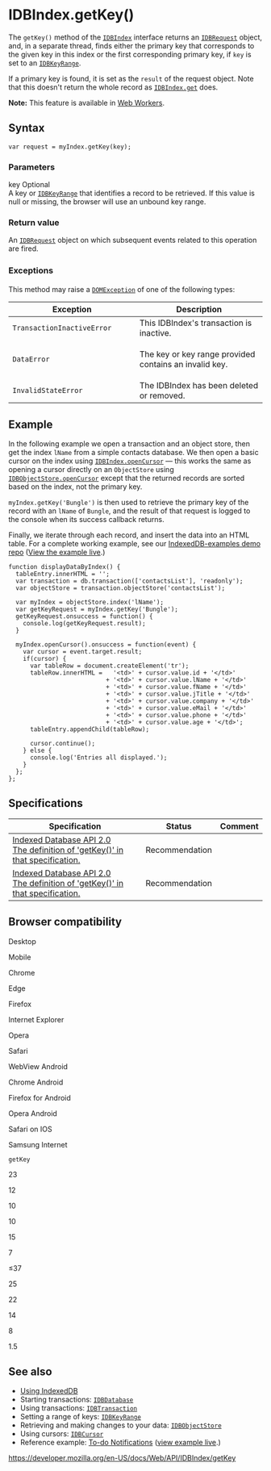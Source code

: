 IDBIndex.getKey()
=================

The `getKey()` method of the [`IDBIndex`](../idbindex) interface returns an [`IDBRequest`](../idbrequest) object, and, in a separate thread, finds either the primary key that corresponds to the given key in this index or the first corresponding primary key, if `key` is set to an [`IDBKeyRange`](../idbkeyrange).

If a primary key is found, it is set as the `result` of the request object. Note that this doesn't return the whole record as [`IDBIndex.get`](get) does.

**Note:** This feature is available in [Web Workers](../web_workers_api).

Syntax
------

    var request = myIndex.getKey(key);

### Parameters

key <span class="badge inline optional">Optional</span>   
A key or [`IDBKeyRange`](../idbkeyrange) that identifies a record to be retrieved. If this value is null or missing, the browser will use an unbound key range.

### Return value

An [`IDBRequest`](../idbrequest) object on which subsequent events related to this operation are fired.

### <span style="line-height: 1.5;">Exceptions</span>

This method may raise a [`DOMException`](../domexception) of one of the following types:

<table><colgroup><col style="width: 50%" /><col style="width: 50%" /></colgroup><thead><tr class="header"><th>Exception</th><th>Description</th></tr></thead><tbody><tr class="odd"><td><code>TransactionInactiveError</code></td><td>This IDBIndex's transaction is inactive.</td></tr><tr class="even"><td><code>DataError</code></td><td><p>The key or key range provided contains an invalid key.</p></td></tr><tr class="odd"><td><code>InvalidStateError</code></td><td>The IDBIndex has been deleted or removed.</td></tr></tbody></table>

Example
-------

In the following example we open a transaction and an object store, then get the index `lName` from a simple contacts database. We then open a basic cursor on the index using [`IDBIndex.openCursor`](opencursor) — this works the same as opening a cursor directly on an `ObjectStore` using [`IDBObjectStore.openCursor`](../idbobjectstore/opencursor) except that the returned records are sorted based on the index, not the primary key.

`myIndex.getKey('Bungle')` is then used to retrieve the primary key of the record with an `lName` of `Bungle`, and the result of that request is logged to the console when its success callback returns.

Finally, we iterate through each record, and insert the data into an HTML table. For a complete working example, see our [IndexedDB-examples demo repo](https://github.com/mdn/indexeddb-examples/tree/master/idbindex) ([View the example live](https://mdn.github.io/indexeddb-examples/idbindex).)

    function displayDataByIndex() {
      tableEntry.innerHTML = '';
      var transaction = db.transaction(['contactsList'], 'readonly');
      var objectStore = transaction.objectStore('contactsList');

      var myIndex = objectStore.index('lName');
      var getKeyRequest = myIndex.getKey('Bungle');
      getKeyRequest.onsuccess = function() {
        console.log(getKeyRequest.result);
      }

      myIndex.openCursor().onsuccess = function(event) {
        var cursor = event.target.result;
        if(cursor) {
          var tableRow = document.createElement('tr');
          tableRow.innerHTML =   '<td>' + cursor.value.id + '</td>'
                               + '<td>' + cursor.value.lName + '</td>'
                               + '<td>' + cursor.value.fName + '</td>'
                               + '<td>' + cursor.value.jTitle + '</td>'
                               + '<td>' + cursor.value.company + '</td>'
                               + '<td>' + cursor.value.eMail + '</td>'
                               + '<td>' + cursor.value.phone + '</td>'
                               + '<td>' + cursor.value.age + '</td>';
          tableEntry.appendChild(tableRow);

          cursor.continue();
        } else {
          console.log('Entries all displayed.');
        }
      };
    };

Specifications
--------------

<table><thead><tr class="header"><th>Specification</th><th>Status</th><th>Comment</th></tr></thead><tbody><tr class="odd"><td><a href="https://www.w3.org/TR/IndexedDB/#dom-idbindex-getkey">Indexed Database API 2.0<br />
<span class="small">The definition of 'getKey()' in that specification.</span></a></td><td><span class="spec-rec">Recommendation</span></td><td></td></tr><tr class="even"><td><a href="https://www.w3.org/TR/IndexedDB/#dom-idbindex-getkey">Indexed Database API 2.0<br />
<span class="small">The definition of 'getKey()' in that specification.</span></a></td><td><span class="spec-rec">Recommendation</span></td><td></td></tr></tbody></table>

Browser compatibility
---------------------

Desktop

Mobile

Chrome

Edge

Firefox

Internet Explorer

Opera

Safari

WebView Android

Chrome Android

Firefox for Android

Opera Android

Safari on IOS

Samsung Internet

`getKey`

23

12

10

10

15

7

≤37

25

22

14

8

1.5

See also
--------

-   [Using IndexedDB](../indexeddb_api/using_indexeddb)
-   Starting transactions: [`IDBDatabase`](../idbdatabase)
-   Using transactions: [`IDBTransaction`](../idbtransaction)
-   Setting a range of keys: [`IDBKeyRange`](../idbkeyrange)
-   Retrieving and making changes to your data: [`IDBObjectStore`](../idbobjectstore)
-   Using cursors: [`IDBCursor`](../idbcursor)
-   Reference example: [To-do Notifications](https://github.com/mdn/to-do-notifications/tree/gh-pages) ([view example live](https://mdn.github.io/to-do-notifications/).)

<a href="https://developer.mozilla.org/en-US/docs/Web/API/IDBIndex/getKey" class="_attribution-link">https://developer.mozilla.org/en-US/docs/Web/API/IDBIndex/getKey</a>
